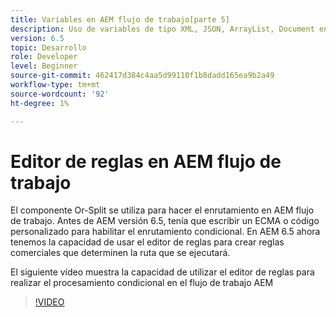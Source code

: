 ```yaml
---
title: Variables en AEM flujo de trabajo[parte 5]
description: Uso de variables de tipo XML, JSON, ArrayList, Document en un flujo de trabajo AEM
version: 6.5
topic: Desarrollo
role: Developer
level: Beginner
source-git-commit: 462417d384c4aa5d99110f1b8dadd165ea9b2a49
workflow-type: tm+mt
source-wordcount: '92'
ht-degree: 1%

---
```



# Editor de reglas en AEM flujo de trabajo

El componente Or-Split se utiliza para hacer el enrutamiento en AEM flujo de trabajo. Antes de AEM versión 6.5, tenía que escribir un ECMA o código personalizado para habilitar el enrutamiento condicional. En AEM 6.5 ahora tenemos la capacidad de usar el editor de reglas para crear reglas comerciales que determinen la ruta que se ejecutará.

El siguiente vídeo muestra la capacidad de utilizar el editor de reglas para realizar el procesamiento condicional en el flujo de trabajo AEM

>[!VIDEO](https://video.tv.adobe.com/v/26362/quality=9)
